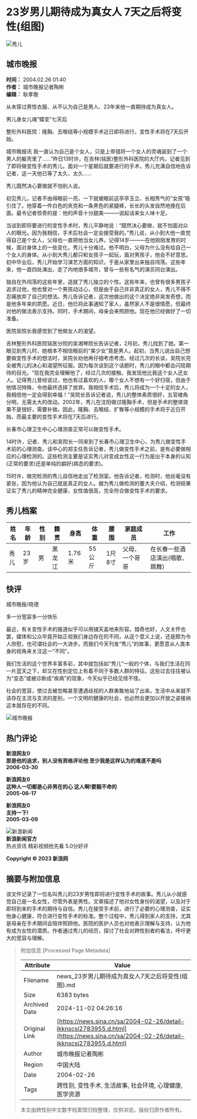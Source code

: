 # 23岁男儿期待成为真女人 7天之后将变性(组图)

![秀儿](//tva1.sinaimg.cn/crop.0.0.180.180.180/6bfc1951jw1e8qgp5bmzyj2050050aa8.jpg)

## 城市晚报

**时间：** 2004.02.26 01:40  
**作者：** 城市晚报记者陶彬  
**编辑：** 耿孝敬

从未穿过男性衣服、从不认为自己是男人、23年来他一直期待成为真女人。

男儿身女儿魂“蝶变”七天后

整形外科医院：隆胸、去喉结等小规模手术近日即将进行，变性手术将在7天后开始。

城市晚报讯 我一直认为自己是个女人，只是上帝错将一个女人的灵魂装到了一个男人的躯壳里了……”昨日13时许，在吉林(铭医)整形外科医院的大厅内，记者见到了即将做变性手术的秀儿。面对一个星期后就要进行的手术，秀儿充满自信地告诉记者，这一天他已等了太久、太久……

秀儿既然决心要做就不怕别人说。

初见秀儿，记者不由得眼前一亮，一下就被眼前这亭亭玉立、长相秀气的“女孩”吸引住了。他穿着一件白色的夹克和一条黑色的紧腿裤，长长的头发自然地挽在后面。最令记者惊奇的是：他的声音十分甜美———说起话来女人味十足。

当谈到即将要进行的变性手术时，秀儿平静地说：“既然决心要做，就不怕面对众人的眼光。因为我相信，手术后社会一定会接受我的。”秀儿说，从小到大他一直觉得自己是个女人，父母也一直把他当女儿养。记得14岁———在他刚刚发育的时候，面对身体上的一些变化，秀儿十分难过。他不明白，父母为什么没有给自己一个女人的身体。从小到大秀儿都只和女孩子一起玩，面对男孩子，他会不好意思。初中毕业后，秀儿开始学习演艺方面的知识，于是从家里出来独自闯荡。这些年来，他一直四处演出，走了内地很多城市，曾与一些有名气的演员同台演出。

独自在外闯荡的这些年里，造就了秀儿独立的个性。这些年来，也曾有很多男孩子追求过他，他也曾对一个男孩动过心，但是由于自己并非真正的女人，秀儿不得不忍痛放弃了自己的想法。秀儿告诉记者，这次他做出的这个决定绝非突发奇想，而是他多年来的夙愿。近日，他已将此事通知了家人，虽然家人不是很情愿，但最终对他的做法表示支持。同时，手术期间，母亲会来照顾他。现在他已经做好了一切准备。

医院吴院长我感觉到了他做女人的渴望。

吉林整形外科医院铭医分院的吴湘琴院长告诉记者，2月初，秀儿找到了她。第一眼见到秀儿时，她根本不相信眼前的“美少女”竟是男人。起初，当秀儿说出自己想要做变性手术的想法时，吴院长劝他再仔细考虑考虑。经过几次的长谈，吴院长完全被秀儿的决心和渴望所征服。因为每次谈到这个话题时，秀儿的眼中都会闪现期待的目光。“现在我完全理解他了，经过几次的接触，我发现他比我这个女人还女人。记得秀儿曾经说过，他也有过喜欢的人，哪个女人不想有一个好归宿，但由于他情况特殊，令他最终选择了放弃。我相信手术后，秀儿将成为一个十足的女人，我相信他一定会得到幸福！”吴院长告诉记者说，秀儿的整体素质很好，五官棱角分明，无需太大的改动。2002年，秀儿在沈阳做过隆胸手术，但是手术的整体效果不是很好，需要补做。因此，隆胸、去喉结、扩臀等小规模的手术将于近日开始，而最主要的变性手术将在7天后进行。

长春市心理卫生中心心理测查正常可以做变性手术。

14时许，记者、秀儿和吴院长一同来到了长春市心理卫生中心，为秀儿做变性手术前的心理测查。该中心的郑主任告诉记者，秀儿做变性手术之前，是有必要做相应的心理检测的。这些检测主要是证实秀儿对变成女性这一行为是出于本身的认知(正常的要求)还是单纯的癖好(病态的要求)。

15时许，做完检测的秀儿自信地走出了检测室。他告诉记者，检测时，他丝毫没有紧张，因为他认为自己就是真正的女人。据为秀儿做检测的董大夫介绍，检测结果证实了秀儿的精神完全健康，女性值很高，完全符合做变性手术的要求。

## 秀儿档案

| 姓名 | 年龄 | 性别 | 籍贯 | 身高 | 体重 | 腰围 | 家庭成员 | 工作 |
|------|------|------|------|------|------|------|----------|------|
| 秀儿 | 23岁 | 男   | 黑龙江 | 1.76米 | 55公斤 | 1尺8寸 | 父母、一个哥哥 | 在长春一些酒店演出(唱歌、跳舞) |

## 快评

城市晚报/晓德

多一分宽容多一分快乐

最近，有关变性手术的报道似乎可以用铺天盖地来形容。猎奇也好，人文关怀也罢，媒体和公众毕竟开始正视我们身边存在的不同，从这个意义上说，还是颇为令人欣慰，也可谓社会的一大进步。而我们今天刊发“秀儿”的故事，更愿意从人类本身的视角来关注这一“不同”。

我们生活的这个世界丰富多彩，其中就包括如“秀儿”一般的个体，与我们生活在同一片蓝天之下，却又在性别定位上有着不同于多数人群的特征。这些过去往往被认为“变态”或被诊断成“疾病”的现象，今天似乎已经见怪不怪。

社会的宽容，使过去被忽略甚至遭遇歧视的人群勇敢地站了出来。生活中从来就不该存在主流与支流的差别，一个文明的健康的社会，也必然会更加以开放之姿接纳这本就存在的不同。

![城市晚报](//n.sinaimg.cn/default/2fb77759/20151125/320X320.png)

## 热门评论

**新浪网友0**  
**那是他的追求，别人没有资格评论他 至少我是这样认为的难道不是吗**  
**2006-03-30**

**新浪网友0**  
**这种人一切都是心非男在的心 这人啊!要靓不命的**  
**2005-06-17**

**新浪网友0**  
**支持一下!**  
**2005-03-09** 

![新浪新闻](https://n.sinaimg.cn/default/80905340/20200331/sinalogo.png)  
**新浪新闻官方**  
热点资讯 精彩视频抢先看 5.0分好评

**Copyright © 2023 新浪网**

## 摘要与附加信息

<!-- tcd_abstract -->
该文件记录了一位名叫秀儿的23岁男性即将进行变性手术的故事。秀儿从小就感觉自己是一名女性，尽管外表是男性。文章描述了他对女性身份的渴望，以及对于即将到来的手术的期待与自信。秀儿在接受手术前，进行了必要的心理测查，证实他身心健康，符合进行变性手术的标准。整个过程中，秀儿得到家人的支持，尤其是母亲在手术期间会陪伴照顾他。医院的医护人员也对他表示理解与支持，认为他有成为女性的潜质。作者通过秀儿的经历，探讨了社会对跨性别者的看法，呼吁更大的宽容与理解。
<!-- tcd_abstract_end -->

> 附加信息 [Processed Page Metadata]
>
> | Attribute       | Value                                  |
> |-----------------|----------------------------------------|
> | Filename        | news_23岁男儿期待成为真女人7天之后将变性(组图).md                             |
> | Size            | 6383 bytes                           |
> | Archived Date   | 2024-11-02 04:26:16                             |
> | Original Link   | [https://news.sina.cn/sa/2004-02-26/detail-ikknscsi2783955.d.html](https://news.sina.cn/sa/2004-02-26/detail-ikknscsi2783955.d.html)                       |
> | Author          | 城市晚报记者陶彬                               |
> | Region          | 中国大陆                               |
> | Date            | 2004-02-26                                 |
> | Tags            | 跨性别, 变性手术, 生活故事, 社会环境, 心理健康, 医学资源                                 |
>
> 本文由跨性别中文数字档案馆归档整理，仅供浏览。版权归原作者所有。
>